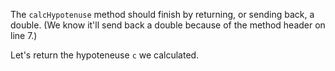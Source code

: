The `calcHypotenuse` method should finish by <word data-key="_return">returning</word>, or sending back, a <word data-key="double">double</word>. (We know it'll send back a double because of the <word data-key="method-header">method header</word> on line 7.)

Let's return the hypoteneuse `c` we calculated.